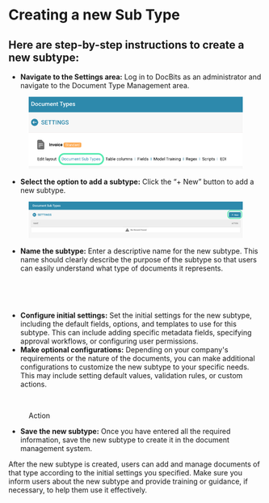 # Creating a new Sub Type

## Here are step-by-step instructions to create a new subtype:

* **Navigate to the Settings area:** Log in to DocBits as an administrator and navigate to the Document Type Management area.

<figure><img src="../../../../.gitbook/assets/Bildschirmfoto 2024-05-21 um 09.02.56.png" alt=""><figcaption></figcaption></figure>

* **Select the option to add a subtype:** Click the “+ New” button to add a new subtype.

<figure><img src="../../../../.gitbook/assets/Bildschirmfoto 2024-05-21 um 09.04.46.png" alt=""><figcaption></figcaption></figure>

* **Name the subtype:** Enter a descriptive name for the new subtype. This name should clearly describe the purpose of the subtype so that users can easily understand what type of documents it represents.

<figure><img src="https://lh7-us.googleusercontent.com/hFxoJh9mFR52IbFtRGTstXUGjUc2u9fBzlya5kPj18REi9ampOKfek6NPaNje_fGash3brlAZkEw8MHqDPpNEPCvnb122xYiHMqwVzV35FQdoev8XLXiu7DogUuGjsoun51sum8Z8PLZo2xw9bvImRc" alt="" width="375"><figcaption></figcaption></figure>

<figure><img src="https://lh7-us.googleusercontent.com/EjBS5qKWAm0SoZhLkhT2KW1q5F89vZ6FCLZ2ZzvxfJPmVE9DyyAUXieHA_56guDbKsuEvNDY9DyA-uUMx8Q1UDMSohmhyIVnnLfZaPiXrVSGsXpnjEgtpF7GtOOiRX8VsXBpu2-3lpqc0zu2LdzIYZk" alt=""><figcaption></figcaption></figure>

* **Configure initial settings:** Set the initial settings for the new subtype, including the default fields, options, and templates to use for this subtype. This can include adding specific metadata fields, specifying approval workflows, or configuring user permissions.
* **Make optional configurations:** Depending on your company's requirements or the nature of the documents, you can make additional configurations to customize the new subtype to your specific needs. This may include setting default values, validation rules, or custom actions.

<figure><img src="https://lh7-us.googleusercontent.com/d3-6iNTABnLH9KbWlM1NMu8Nsy2-KbqTd2elHgZYF1jwZOKqP17qttUCD4j676VJN3t7J0I85wHjr8TIfv3UGgLVxNvV4ns2I82EfCKHbyfIAUA8ML6IbLzoLH4Ucn57XzgUNZLO9LeCLzlk_m-M3EQ" alt=""><figcaption><p>Action</p></figcaption></figure>

* **Save the new subtype:** Once you have entered all the required information, save the new subtype to create it in the document management system.

After the new subtype is created, users can add and manage documents of that type according to the initial settings you specified. Make sure you inform users about the new subtype and provide training or guidance, if necessary, to help them use it effectively.




